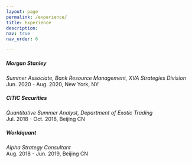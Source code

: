 ```yaml
---
layout: page
permalink: /experience/
title: Experience
description:
nav: true
nav_order: 6

---
```



##### Morgan Stanley
<em> Summer Associate, Bank Resource Management, XVA Strategies Division </em> \
 Jun. 2020 - Aug. 2020, New York, NY

##### CITIC Securities
<em> Quantitative Summer Analyst, Department of Exotic Trading </em> \
Jul. 2018 - Oct. 2018, Beijing CN

##### Worldquant
<em> Alpha Strategy Consultant </em> \
Aug. 2018 - Jun. 2019, Beijing CN